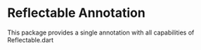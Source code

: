 # Reflectable Annotation
This package provides a single annotation with all capabilities of Reflectable.dart
